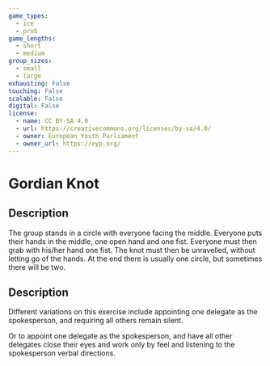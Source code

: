 ```yaml
---
game_types:
  - ice
  - prob
game_lengths:
  - short
  - medium
group_sizes:
  - small
  - large
exhausting: False
touching: False
scalable: False
digital: False
license:
  - name: CC BY-SA 4.0
  - url: https://creativecommons.org/licenses/by-sa/4.0/
  - owner: European Youth Parliament
  - owner_url: https://eyp.org/
---
```

# Gordian Knot

## Description
The group stands in a circle with everyone facing the middle. Everyone puts their hands in the middle, one open hand and one fist. Everyone must then grab with his/her hand one fist. The knot must then be unravelled, without letting go of the hands. At the end there is usually one circle, but sometimes there will be two.

## Description
Different variations on this exercise include appointing one delegate as the spokesperson, and requiring all others remain silent.

Or to appoint one delegate as the spokesperson, and have all other delegates close their eyes and work only by feel and listening to the spokesperson verbal directions.

